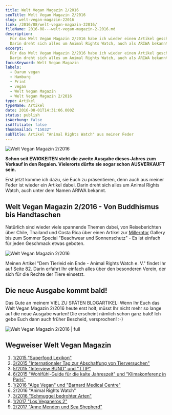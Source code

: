 ```yaml
---
title: Welt Vegan Magazin 2/2016
seoTitle: Welt Vegan Magazin 2/2016
slug: welt-vegan-magazin-22016
link: /2016/08/welt-vegan-magazin-22016/
fileName: 2016-08---welt-vegan-magazin-2-2016.md
description:
  Für das Welt Vegan Magazin 2/2016 habe ich wieder einen Artikel geschrieben!
  Darin dreht sich alles um Animal Rights Watch, auch als ARIWA bekannt.
excerpt:
  Für das Welt Vegan Magazin 2/2016 habe ich wieder einen Artikel geschrieben!
  Darin dreht sich alles um Animal Rights Watch, auch als ARIWA bekannt.
focusKeyword: Welt Vegan Magazin
labels:
  - Darum vegan
  - Hamburg
  - Print
  - vegan
  - Welt Vegan Magazin
  - Welt Vegan Magazin 2/2016
type: Artikel
typeName: Artikel
date: 2016-08-01T14:31:06.000Z
status: publish
isWerbung: false
isAffiliate: false
thumbnailId: "15032"
subTitle: Artikel "Animal Rights Watch" aus meiner Feder
---
```


![Welt Vegan Magazin 2/2016](http://cardamonchai.com/wp-content/uploads/2016/08/28591726992_c4a8c4ca23_z.jpg "Liest sich auf dem Balkon besonders gut")

<strong>Schon seit EWIGKEITEN steht die zweite Ausgabe dieses Jahres zum Verkauf
in den Regalen. Vielerorts dürfte sie sogar schon AUSVERKAUFT sein. </strong>

Erst jetzt komme ich dazu, sie Euch zu präsentieren, denn auch aus meiner Feder
ist wieder ein Artikel dabei. Darin dreht sich alles um Animal Rights Watch,
auch unter dem Namen ARIWA bekannt.

## Welt Vegan Magazin 2/2016 - Von Buddhismus bis Handtaschen

Natürlich sind wieder viele spannende Themen dabei, von Reiseberichten über
Chile, Thailand und Costa Rica über einen Artikel zur
<a href="http://cardamonchai.com/2016/05/millerntor-stadion-hamburg/">Millerntor</a>
Gallery bis zum Sommer Special "Beachwear und Sonnenschutz" - Es ist einfach für
jeden Geschmack etwas geboten.

![Welt Vegan Magazin 2/2016](http://cardamonchai.com/wp-content/uploads/2016/08/28620050181_611a171ebd_z-640x427.jpg "Dem Tierleid ein Ende")

Meinen Artikel "Dem Tierleid ein Ende - Animal Rights Watch e. V." findet Ihr
auf Seite 82. Darin erfahrt Ihr einfach alles über den besonderen Verein, der
sich für die Rechte der Tiere einsetzt.

## Die neue Ausgabe kommt bald!

Das Gute an meinem VIEL ZU SPÄTEN BLOGARTIKEL: Wenn Ihr Euch das Welt Vegan
Magazin 2/2016 heute erst holt, müsst Ihr nicht mehr so lange auf die neue
Ausgabe warten! Die erscheint nämlich schon ganz bald! Ich gebe Euch dann auch
früher Bescheid, versprochen! :-)

![Welt Vegan Magazin 2/2016 | full](http://cardamonchai.com/wp-content/uploads/2016/08/28081988863_e64e933eab_z.jpg "Mein Artikel dreht sich um ARIWA")

## Wegweiser Welt Vegan Magazin

<ol>
    <li><a href="/2015/04/mein-erster-artikel-im-welt-vegan-magazin/">1/2015 "Superfood Lexikon"</a></li>
    <li><a href="/2015/05/das-neue-welt-vegan-magazin-ist-da/">3/2015 "Internationaler Tag zur Abschaffung von Tierversuchen"</a></li>
    <li><a href="/2015/10/die-fuenfte-ausgabe-vom-welt-vegan-magazin-ist-da/">5/2015 "Interview BUND" und "TTIP"</a></li>
    <li><a href="/2015/12/die-sechste-ausgabe-vom-welt-vegan-magazin-ist-da/">6/2015 "Wohlfühl-Guide für die kalte Jahreszeit" und "Klimakonferenz in Paris"</a></li>
    <li><a href="http://cardamonchai.com/2016/03/welt-vegan-magazin-die-ausgabe-12016-ist-da/">1/2016 "Alge Vegan" und "Barnard Medical Centre"</a></li>
    <li>2/2016 "Animal Rights Watch"</li>
    <li><a href="http://cardamonchai.com/2016/09/thomas-d-im-welt-vegan-magazin/">3/2016 "Schmuggel bedrohter Arten"</a></li>
    <li><a href="http://cardamonchai.com/2017/03/los-veganeros-welt-vegan-magazin-1-2017/">1/2017 "Los Veganeros 2"</a></li>
    <li><a href="http://cardamonchai.com/2017/06/welt-vegan-magazin-2-2017-anne-menden/">2/2017 "Anne Menden und Sea Shepherd"</a></li>
</ol>

&nbsp;

<span style="border-radius: 2px; text-indent: 20px; width: auto; padding: 0px 4px 0px 0px; text-align: center; font: bold 11px/20px 'Helvetica Neue',Helvetica,sans-serif; color: #ffffff; background: #bd081c  no-repeat scroll 3px 50% / 14px 14px; position: absolute; opacity: 1; z-index: 8675309; display: none; cursor: pointer; top: 345px; left: 855px;">Merken</span>
